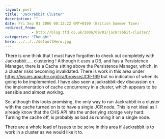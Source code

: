 ```yaml
---
layout: post
title: 'Jackrabbit Cluster'
description: ""
date: Fri Sep 01 2006 00:12:22 GMT+0100 (British Summer Time)
redirect_from: 
            - http://blog.tfd.co.uk/2006/09/01/jackrabbit-cluster/
categories: "Thought"
hero: ../../../defaultHero.jpg
---
```

There is one think that I must have forgotten to check out completely with Jackrabbit..... clustering ! Although it uses a DB, and has a Persistence Manager, there is a Cache sitting above the Persistence Manager, which, in a cluster risks becoming invalidated. There is work in this area under https://issues.apache.org/jira/browse/JCR-169 but no indication of when its going to be implemented. I have also seen a jackrabbit-dev discussion on the implementation of cache concurrency in a cluster, which appears to be sensible and almost working.

So, although this looks promising, the only way to run Jackrabbit in a cluster with the cache turned on is to have a single JCR node. This is not ideal as I already know that the CHS API hits the underlying storage very hard. Turning the cache off, is probably as bad as running it on a single node.

There are a whole load of issues to be solve in this area if Jackrabbit is to work in a cluster as we would like it to.
